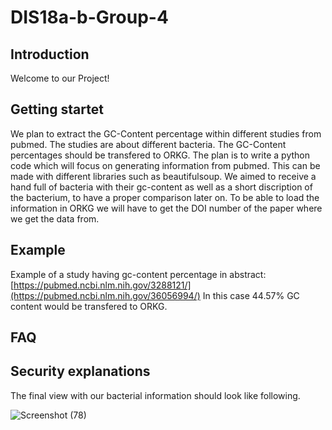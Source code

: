 # DIS18a-b-Group-4

## Introduction

Welcome to our Project! 

## Getting startet

We plan to extract the GC-Content percentage within different studies from pubmed. The studies are about different bacteria. The GC-Content percentages should be transfered to ORKG.
The plan is to write a python code which will focus on generating information from pubmed. This can be made with different libraries such as beautifulsoup. We aimed to receive a hand full of bacteria with their gc-content as well as a short discription of the bacterium, to have a proper comparison later on. To be able to load the information in ORKG we will have to get the DOI number of the paper where we get the data from.

## Example

Example of a study having gc-content percentage in abstract: [https://pubmed.ncbi.nlm.nih.gov/3288121/](https://pubmed.ncbi.nlm.nih.gov/36056994/)
In this case 44.57% GC content would be transfered to ORKG.

## FAQ

## Security explanations
The final view with our bacterial information should look like following.


![Screenshot (78)](https://user-images.githubusercontent.com/92676445/211535772-5914cef3-9a17-4fe9-b126-e0866422b9b6.png)
